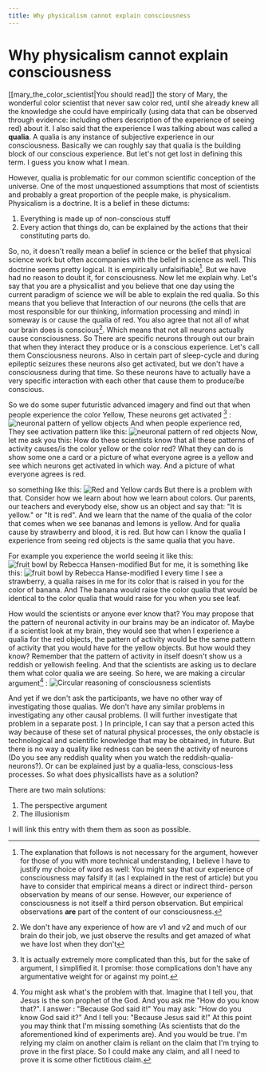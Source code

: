 ```yaml
---
title: Why physicalism cannot explain consciousness
---
```

# Why physicalism cannot explain consciousness
[[mary_the_color_scientist|You should read]] the story of Mary, the wonderful color scientist that never saw color red, until she already knew all the knowledge she could have empirically (using data that can be observed through evidence: including others description of the experience of seeing red) about it. I also said that the experience I was talking about was called a **qualia**. A qualia is any instance of subjective experience in our consciousness. Basically we can roughly say that qualia is the building block of our conscious experience. But let's not get lost in defining this term. I guess you know what I mean. 

However, qualia is problematic for our common scientific conception of the universe. One of the most unquestioned assumptions that most of scientists and probably a great proportion of the people make, is physicalism. Physicalism is a doctrine.  It is a belief in these dictums:
1. Everything is made up of non-conscious stuff
2. Every action that things do, can be explained by the actions that their constituting parts do.

So, no, it doesn't really mean a belief in science or the belief that physical science work but often accompanies with the belief in science as well. 
This doctrine seems pretty logical. It is empirically unfalsifiable[^1]. But we have had no reason to doubt it, for consciousness.  Now let me explain why. 
Let's say that you are a physicallist and you believe that one day using the current paradigm of science we will be able to explain the red qualia. So this means that you believe that Interaction of our neurons (the cells that are most responsible for our thinking, information processing and mind) in someway is or cause the qualia of red. 
You also agree that not all of what our brain does is conscious[^2].  Which means that not all neurons actually cause consciousness. So There are specific neurons through out our brain that when they interact they produce or is a conscious experience. Let's call them Consciousness neurons. Also in certain part of sleep-cycle and during epileptic seizures these neurons also get activated, but we don't have a consciousness during that time. So these neurons  have to actually have a very specific interaction with each other that cause them to produce/be conscious.

So we do some super futuristic advanced imagery and find out that when people experience the color Yellow, These neurons get activated [^3] : 
![neuronal pattern of yellow objects](/assets/consciousness-neurons-yellow-e.svg#center)
And when people experience red, They see activation pattern like this:
![neuronal pattern of red objects](/assets/consciousness-neurons-red-e.svg#center)
Now, let me ask you this: How do these scientists know that all these patterns of activity causes/is the color yellow or the color red?
What they can do is show some one a card or a picture of what everyone agree is a yellow and see which neurons get activated in which way.  And a picture of what everyone agrees is red. 

so something like this: 
![Red and Yellow cards](/assets/red-and-yellow-cards-e.svg#center)
But there is a problem with that. Consider how we learn about how we learn about colors. Our parents, our teachers and everybody else, show us an object and say that: "It is yellow." or "It is red". And we learn that the name of the qualia of the color that comes when we see bananas and lemons is yellow. And for qualia cause by strawberry and blood, it is red. But how can I know the qualia I experience from seeing red objects is the same qualia that you have. 

For example you experience the world seeing it like this:
![fruit bowl by Rebecca Hansen-modified](/assets/rebecca-hansen-original.jpg#center)
But for me, it is something like this: 
![fruit bowl by Rebecca Hanse-modified](/assets/rebecca-hansen-shifted.jpg#center)
I every time I see a strawberry, a qualia raises in me for its color that is raised in you for the color of banana.  And The banana would raise the color qualia that would be identical to  the color qualia that would raise for you when you see leaf.

How would the scientists or anyone ever know that? You may propose that the pattern of neuronal activity in our brains may be an indicator of. Maybe if a scientist look at my brain, they would see that when I experience a qualia for the red objects, the pattern of activity would be the same pattern of activity that you would have for the yellow objects. But how would they know? Remember that the pattern of activity in itself doesn't show us a reddish or yellowish feeling. And that the scientists are asking us to declare them what color qualia we are seeing. So here, we are making a circular argument[^4] : 
![Circular reasoning of consciousness scientists](/assets/circular-reasoning-e.svg#center)

And yet if we don't ask the participants, we have no other way of investigating those qualias. We don't have any similar problems in investigating any other causal problems. (I will further investigate that problem in a separate post. ) In principle, I can say that a person acted this way because of these set of natural physical processes, the only obstacle is technological and scientific knowledge that may be obtained, in future. But there is no way a quality like redness can be seen the activity of neurons (Do you see any reddish quality when you watch the reddish-qualia-neurons?). Or can be explained just by a qualia-less, conscious-less processes. So what does physicallists have as a solution?

There are two main solutions:
1. The perspective argument
2. The illusionism
 
 I will link this entry with them them as soon as possible. 

[^1]: The explanation that follows is not necessary for the argument, however for those of you with more technical understanding, I believe I have to justify my choice of word as well: You might say that our experience of consciousness may falsify it (as I explained in the rest of article) but you have to consider that empirical means a direct or indirect  third- person observation by means of our sense. However, our experience of consciousness is not itself a third person observation. But empirical observations **are** part of the content of our consciousness. 
[^2]: We don't have any experience of how are v1 and v2 and much of our brain do their job, we just observe the results and get amazed of what we have lost when they don't
[^3]: It is actually extremely more complicated than this, but for the sake of argument, I simplified it. I promise: those complications don't have any argumentative weight for or against my point.
[^4]: You might ask what's the problem with that. Imagine that I tell you, that Jesus is the son prophet of the God. And you ask me "How do you know that?". I answer : "Because God said it!" You may ask: "How do you know God said it?" And I tell you: "Because Jesus said it!" At this point you may think that I'm missing something (As scientists that do the aforementioned kind of experiments are). And you would be true. I'm relying my claim on another claim is reliant on the claim that I'm trying to prove in the first place. So I could make any claim, and all I need to prove it is some other fictitious claim. 